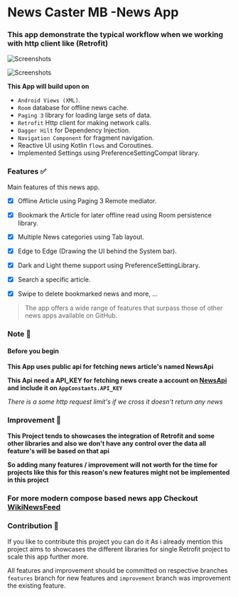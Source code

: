 # News Caster MB -News App

### This app demonstrate the typical workflow when we working with http client like (Retrofit)

![Screenshots](Screenshots/NewsCastMbAppScreenshot.png)


![Screenshots](Screenshots/NewsCastDarkScreenshot.png)

**This App will build upon on**

* `Android Views (XML)`.
* `Room` database for offline news cache.
* `Paging 3` library for loading large sets of data.
* `Retrofit` Http client for making network calls.
* `Dagger Hilt` for Dependency Injection.
* `Navigation Component` for fragment navigation.
* Reactive UI using Kotlin `flows` and Coroutines.
* Implemented Settings using PreferenceSettingCompat library.

### Features ✅

Main features of this news app.

- [x] Offline Article using Paging 3 Remote mediator.

- [x] Bookmark the Article for later offline read using Room persistence library.

- [x] Multiple News categories using Tab layout.

- [x] Edge to Edge (Drawing the UI behind the System bar).

- [x] Dark and Light theme support using PreferenceSettingLibrary.

- [x] Search a specific article.

- [x] Swipe to delete bookmarked news and more, ...

> The app offers a wide range of features that surpass those of other news apps available on GitHub.

### Note 👀

#### Before you begin

**This App uses public api for fetching news article's named **NewsApi****

**This Api need a API_KEY for fetching news create a account on [NewsApi](https://newsapi.org/register) and include it on `AppConstants.API_KEY`**

_There is a some http request limit's if we cross it doesn't return any news_

### Improvement 🔧

**This Project tends to showcases the integration of Retrofit and some other libraries and also we don't have any control over the data all feature's will be based on that api**

**So adding many features / improvement will not worth for the time for projects like this for this reason's new features might not be implemented in this project**

### For more modern compose based news app Checkout [WikiNewsFeed](https://github.com/MubarakNative/WikiNewsFeed)


### Contribution 🤝

If you like to contribute this project you can do it
As i already mention this project aims to showcases the different libraries for single Retrofit project to
scale this app further more.

All features and improvement should be committed on respective branches `features` branch for new features and `improvement` branch was improvement the existing feature.
